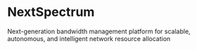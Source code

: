 # NextSpectrum
Next-generation bandwidth management platform for scalable, autonomous, and intelligent network resource allocation
